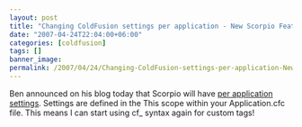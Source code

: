 ```yaml
---
layout: post
title: "Changing ColdFusion settings per application - New Scorpio Feature Announced"
date: "2007-04-24T22:04:00+06:00"
categories: [coldfusion]
tags: []
banner_image: 
permalink: /2007/04/24/Changing-ColdFusion-settings-per-application-New-Scorpio-Feature-Announced
---
```


Ben announced on his blog today that Scorpio will have <a href="http://www.forta.com/blog/index.cfm/2007/4/24/Scorpio-Per-Application-Settings">per application settings</a>. Settings are defined in the This scope within your Application.cfc file. This means I can start using cf_ syntax again for custom tags!